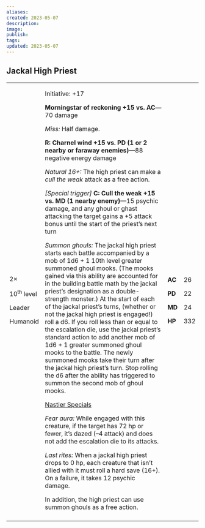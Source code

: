 ```yaml
---
aliases: 
created: 2023-05-07
description: 
image: 
publish: 
tags: 
updated: 2023-05-07
---
```


## Jackal High Priest

<table>
<colgroup>
<col style="width: 16%" />
<col style="width: 71%" />
<col style="width: 5%" />
<col style="width: 6%" />
</colgroup>
<tbody>
<tr class="odd">
<td><p>2×</p>
<p>10<sup>th</sup> level</p>
<p>Leader</p>
<p>Humanoid</p></td>
<td><p>Initiative: +17</p>
<p><strong>Morningstar of reckoning +15 vs. AC</strong>—70 damage</p>
<p><em>Miss:</em> Half damage.</p>
<p><strong>R: Charnel wind +15 vs. PD (1 or 2 nearby or faraway
enemies)</strong>—88 negative energy damage</p>
<p><em>Natural 16+:</em> The high priest can make a <em>cull the
weak</em> attack as a free action.</p>
<p><em>[Special trigger]</em> <strong>C: Cull the weak +15 vs. MD (1
nearby enemy)</strong>—15 psychic damage, and any ghoul or ghast
attacking the target gains a +5 attack bonus until the start of the
priest’s next turn</p>
<p><em>Summon ghouls:</em> The jackal high priest starts each battle
accompanied by a mob of 1d6 + 1 10th level greater summoned ghoul mooks.
(The mooks gained via this ability are accounted for in the building
battle math by the jackal priest’s designation as a double-strength
monster.) At the start of each of the jackal priest’s turns, (whether or
not the jackal high priest is engaged!) roll a d6. If you roll less than
or equal to the escalation die, use the jackal priest’s standard action
to add another mob of 1d6 + 1 greater summoned ghoul mooks to the
battle. The newly summoned mooks take their turn after the jackal high
priest’s turn. Stop rolling the d6 after the ability has triggered to
summon the second mob of ghoul mooks.</p>
<p><u>Nastier Specials</u></p>
<p><em>Fear aura:</em> While engaged with this creature, if the target
has 72 hp or fewer, it’s dazed (–4 attack) and does not add the
escalation die to its attacks.</p>
<p><em>Last rites:</em> When a jackal high priest drops to 0 hp, each
creature that isn’t allied with it must roll a hard save (16+). On a
failure, it takes 12 psychic damage.</p>
<p>In addition, the high priest can use summon ghouls as a free
action.</p></td>
<td><p><strong>AC</strong></p>
<p><strong>PD</strong></p>
<p><strong>MD</strong></p>
<p><strong>HP</strong></p></td>
<td><p>26</p>
<p>22</p>
<p>24</p>
<p>332</p></td>
</tr>
<tr class="even">
<td></td>
<td></td>
<td></td>
<td></td>
</tr>
</tbody>
</table>


